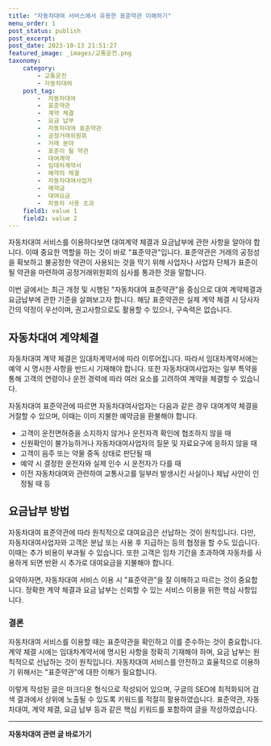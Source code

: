 ```yaml
---
title: "자동차대여 서비스에서 유용한 표준약관 이해하기"
menu_order: 1
post_status: publish
post_excerpt: 
post_date: 2023-10-13 21:51:27
featured_image: _images/교통운전.png
taxonomy:
    category:
        - 교통운전
        - 자동차대여
    post_tag:
        -  자동차대여
        -  표준약관
        -  계약 체결
        -  요금 납부
        -  자동차대여 표준약관
        -  공정거래위원회
        -  거래 분야
        -  표준이 될 약관
        -  대여계약
        -  임대차계약서
        -  예약의 체결
        -  자동차대여사업자
        -  예약금
        -  대여요금
        -  자동차 사용 초과
    field1: value 1
    field2: value 2
---
```




자동차대여 서비스를 이용하다보면 대여계약 체결과 요금납부에 관한 사항을 알아야 합니다. 이때 중요한 역할을 하는 것이 바로 "표준약관"입니다. 표준약관은 거래의 공정성을 확보하고 불공정한 약관이 사용되는 것을 막기 위해 사업자나 사업자 단체가 표준이 될 약관을 마련하여 공정거래위원회의 심사를 통과한 것을 말합니다.

이번 글에서는 최근 개정 및 시행된 "자동차대여 표준약관"을 중심으로 대여 계약체결과 요금납부에 관한 기준을 살펴보고자 합니다. 해당 표준약관은 실제 계약 체결 시 당사자 간의 약정이 우선이며, 권고사항으로도 활용할 수 있으나, 구속력은 없습니다.

##  자동차대여 계약체결
자동차대여 계약 체결은 임대차계약서에 따라 이루어집니다. 따라서 임대차계약서에는 예약 시 명시한 사항을 반드시 기재해야 합니다. 또한 자동차대여사업자는 일부 특약을 통해 고객의 연령이나 운전 경력에 따라 여러 요소를 고려하여 계약을 체결할 수 있습니다.

자동차대여 표준약관에 따르면 자동차대여사업자는 다음과 같은 경우 대여계약 체결을 거절할 수 있으며, 이때는 이미 지불한 예약금을 환불해야 합니다.
- 고객이 운전면허증을 소지하지 않거나 운전자격 확인에 협조하지 않을 때
- 신원확인이 불가능하거나 자동차대여사업자의 질문 및 자료요구에 응하지 않을 때
- 고객이 음주 또는 약물 중독 상태로 판단될 때
- 예약 시 결정한 운전자와 실제 인수 시 운전자가 다를 때
- 이전 자동차대여와 관련하여 교통사고를 일부러 발생시킨 사실이나 체납 사안이 인정될 때 등

##  요금납부 방법
자동차대여 표준약관에 따라 원칙적으로 대여요금은 선납하는 것이 원칙입니다. 다만, 자동차대여사업자와 고객은 분납 또는 사용 후 지급하는 등의 협정을 할 수도 있습니다. 이때는 추가 비용이 부과될 수 있습니다. 또한 고객은 임차 기간을 초과하여 자동차를 사용하게 되면 반환 시 추가로 대여요금을 지불해야 합니다.

요약하자면, 자동차대여 서비스 이용 시 "표준약관"을 잘 이해하고 따르는 것이 중요합니다. 정확한 계약 체결과 요금 납부는 신뢰할 수 있는 서비스 이용을 위한 핵심 사항입니다.

### 결론
자동차대여 서비스를 이용할 때는 표준약관을 확인하고 이를 준수하는 것이 중요합니다. 계약 체결 시에는 임대차계약서에 명시된 사항을 정확히 기재해야 하며, 요금 납부는 원칙적으로 선납하는 것이 원칙입니다. 자동차대여 서비스를 안전하고 효율적으로 이용하기 위해서는 "표준약관"에 대한 이해가 필요합니다.

이렇게 작성된 글은 마크다운 형식으로 작성되어 있으며, 구글의 SEO에 최적화되어 검색 결과에서 상위에 노출될 수 있도록 키워드를 적절히 활용하였습니다. 표준약관, 자동차대여, 계약 체결, 요금 납부 등과 같은 핵심 키워드를 포함하여 글을 작성하였습니다.











<!-- wp:separator -->
<hr class="wp-block-separator has-alpha-channel-opacity"/>
<!-- /wp:separator -->

<!-- wp:group {"backgroundColor":"base","layout":{"type":"constrained"}} -->
<div class="wp-block-group has-base-background-color has-background"><!-- wp:paragraph {"align":"center","fontSize":"large"} -->
<p class="has-text-align-center has-large-font-size"><strong>자동차대여 관련 글 바로가기</strong></p>
<!-- /wp:paragraph -->


<!-- wp:latest-posts
{"categories":[{"id":1513,"count":19,"description":"","link":"https://uknowlaw.com/category/%ec%9e%90%eb%8f%99%ec%b0%a8%eb%8c%80%ec%97%ac/","name":"자동차대여","slug":"자동차대여","taxonomy":"category","parent":0,"meta":[],"_links":{"self":[{"href":"https://uknowlaw.com/wp-json/wp/v2/categories/1513"}],"collection":[{"href":"https://uknowlaw.com/wp-json/wp/v2/categories"}],"about":[{"href":"https://uknowlaw.com/wp-json/wp/v2/taxonomies/category"}],"wp:post_type":[{"href":"https://uknowlaw.com/wp-json/wp/v2/posts?categories=1513"}],"curies":[{"name":"wp","href":"https://api.w.org/{rel}","templated":true}]}}],"postsToShow":100,"excerptLength":28,"postLayout":"grid","columns":2,"featuredImageAlign":"left","featuredImageSizeSlug":"large","fontSize":"medium"} /--></div>
<!-- /wp:group -->